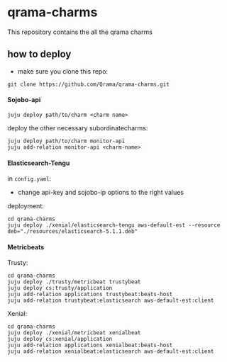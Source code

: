 # qrama-charms
This repository contains the all the qrama charms

## how to deploy 
- make sure you clone this repo:
```shell
git clone https://github.com/Qrama/qrama-charms.git
```

#### Sojobo-api

    juju deploy path/to/charm <charm name>

deploy the other necessary subordinatecharms:

    juju deploy path/to/charm monitor-api
    juju add-relation monitor-api <charm-name>

#### Elasticsearch-Tengu
 in `config.yaml`:
 - change api-key and sojobo-ip options to the right values

deployment:

    cd qrama-charms
    juju deploy ./xenial/elasticsearch-tengu aws-default-est --resource deb="./resources/elasticsearch-5.1.1.deb"

#### Metricbeats
Trusty:

    cd qrama-charms
    juju deploy ./trusty/metricbeat trustybeat
    juju deploy cs:trusty/application
    juju add-relation applications trustybeat:beats-host
    juju add-relation trustybeat:elasticsearch aws-default-est:client

Xenial:

    cd qrama-charms
    juju deploy ./xenial/metricbeat xenialbeat
    juju deploy cs:xenial/application
    juju add-relation applications xenialbeat:beats-host
    juju add-relation xenialbeat:elasticsearch aws-default-est:client
    
